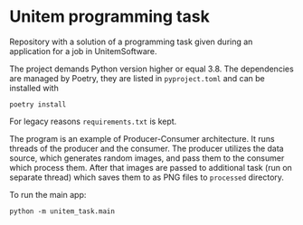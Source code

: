 # Unitem programming task

Repository with a solution of a programming task given during an application for a job in UnitemSoftware.

The project demands Python version higher or equal 3.8. The dependencies are managed by Poetry, 
they are listed in `pyproject.toml` and can be installed with 
```
poetry install
```
For legacy reasons `requirements.txt` is kept.

The program is an example of Producer-Consumer architecture. It runs threads of the producer and the
consumer. The producer utilizes the data source, which generates random images, and pass them to 
the consumer which process them. After that images are passed to additional task (run on separate 
thread) which saves them to as PNG files to `processed` directory.

To run the main app:
```
python -m unitem_task.main
```
